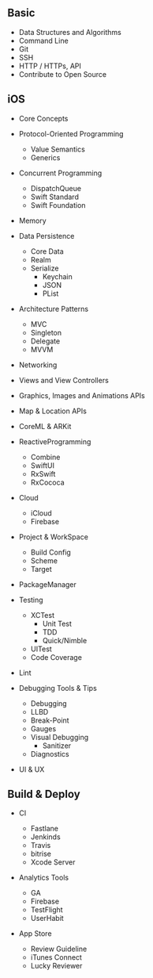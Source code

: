 ## Basic

- Data Structures and Algorithms
- Command Line
- Git
- SSH
- HTTP / HTTPs, API
- Contribute to Open Source

## iOS

- Core Concepts

- Protocol-Oriented Programming
  - Value Semantics
  - Generics

- Concurrent Programming
  - DispatchQueue
  - Swift Standard
  - Swift Foundation

- Memory

- Data Persistence
  - Core Data
  - Realm
  - Serialize
    - Keychain
    - JSON
    - PList

- Architecture Patterns
  - MVC
  - Singleton
  - Delegate
  - MVVM

- Networking

- Views and View Controllers

- Graphics, Images and Animations APIs

- Map & Location APIs

- CoreML & ARKit

- ReactiveProgramming
  - Combine
  - SwiftUI
  - RxSwift
  - RxCococa

- Cloud
  - iCloud
  - Firebase

- Project & WorkSpace
  - Build Config
  - Scheme
  - Target

- PackageManager

- Testing
  - XCTest
    - Unit Test
    - TDD
    - Quick/Nimble
  - UITest
  - Code Coverage

- Lint

- Debugging Tools & Tips
  - Debugging
  - LLBD
  - Break-Point
  - Gauges
  - Visual Debugging
    - Sanitizer
  - Diagnostics

- UI & UX

## Build & Deploy

- CI
  - Fastlane
  - Jenkinds
  - Travis
  - bitrise
  - Xcode Server

- Analytics Tools
  - GA
  - Firebase
  - TestFlight
  - UserHabit

- App Store
  - Review Guideline
  - iTunes Connect
  - Lucky Reviewer
